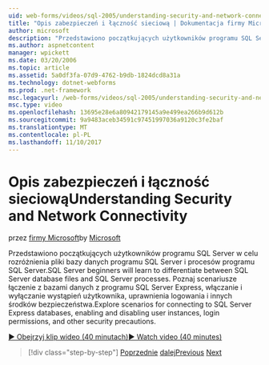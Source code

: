 ```yaml
---
uid: web-forms/videos/sql-2005/understanding-security-and-network-connectivity
title: "Opis zabezpieczeń i łączność sieciową | Dokumentacja firmy Microsoft"
author: microsoft
description: "Przedstawiono początkujących użytkowników programu SQL Server w celu rozróżnienia pliki bazy danych programu SQL Server i procesów programu SQL Server. Eksploruj scenariusze dotyczące nawiązywania połączenia z programu SQL Server E..."
ms.author: aspnetcontent
manager: wpickett
ms.date: 03/20/2006
ms.topic: article
ms.assetid: 5a0df3fa-07d9-4762-b9db-1824dcd8a31a
ms.technology: dotnet-webforms
ms.prod: .net-framework
msc.legacyurl: /web-forms/videos/sql-2005/understanding-security-and-network-connectivity
msc.type: video
ms.openlocfilehash: 13695e28e6a80942179145a9e499ea266b9d612b
ms.sourcegitcommit: 9a9483aceb34591c97451997036a9120c3fe2baf
ms.translationtype: MT
ms.contentlocale: pl-PL
ms.lasthandoff: 11/10/2017
---
```

<a name="understanding-security-and-network-connectivity"></a><span data-ttu-id="5494a-104">Opis zabezpieczeń i łączność sieciową</span><span class="sxs-lookup"><span data-stu-id="5494a-104">Understanding Security and Network Connectivity</span></span>
====================
<span data-ttu-id="5494a-105">przez [firmy Microsoft](https://github.com/microsoft)</span><span class="sxs-lookup"><span data-stu-id="5494a-105">by [Microsoft](https://github.com/microsoft)</span></span>

<span data-ttu-id="5494a-106">Przedstawiono początkujących użytkowników programu SQL Server w celu rozróżnienia pliki bazy danych programu SQL Server i procesów programu SQL Server.</span><span class="sxs-lookup"><span data-stu-id="5494a-106">SQL Server beginners will learn to differentiate between SQL Server database files and SQL Server processes.</span></span> <span data-ttu-id="5494a-107">Poznaj scenariusze łączenie z bazami danych z programu SQL Server Express, włączanie i wyłączanie wystąpień użytkownika, uprawnienia logowania i innych środków bezpieczeństwa.</span><span class="sxs-lookup"><span data-stu-id="5494a-107">Explore scenarios for connecting to SQL Server Express databases, enabling and disabling user instances, login permissions, and other security precautions.</span></span>

[<span data-ttu-id="5494a-108">&#9654; Obejrzyj klip wideo (40 minutach)</span><span class="sxs-lookup"><span data-stu-id="5494a-108">&#9654; Watch video (40 minutes)</span></span>](https://channel9.msdn.com/Blogs/ASP-NET-Site-Videos/understanding-security-and-network-connectivity)

>[!div class="step-by-step"]
<span data-ttu-id="5494a-109">[Poprzednie](more-structured-query-language.md)
[dalej](connecting-your-web-application-to-sql-server-2005-express-edition.md)</span><span class="sxs-lookup"><span data-stu-id="5494a-109">[Previous](more-structured-query-language.md)
[Next](connecting-your-web-application-to-sql-server-2005-express-edition.md)</span></span>
